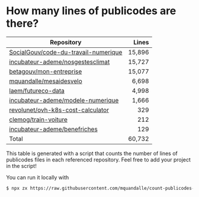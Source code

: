 # How many lines of publicodes are there?

<!--table:start-->
| Repository | Lines |
| --- | --: |
| [SocialGouv/code-du-travail-numerique](https://github.com/SocialGouv/code-du-travail-numerique/tree/master/packages/code-du-travail-modeles/src/modeles) | 15,896 |
| [incubateur-ademe/nosgestesclimat](https://github.com/incubateur-ademe/nosgestesclimat/tree/master/data) | 15,727 |
| [betagouv/mon-entreprise](https://github.com/betagouv/mon-entreprise/tree/master/modele-social/règles) | 15,077 |
| [mquandalle/mesaidesvelo](https://github.com/mquandalle/mesaidesvelo/tree/master/src) | 6,698 |
| [laem/futureco-data](https://github.com/laem/futureco-data/tree/master/) | 4,998 |
| [incubateur-ademe/modele-numerique](https://github.com/incubateur-ademe/modele-numerique/tree/master/rules) | 1,666 |
| [revolunet/ovh-k8s-cost-calculator](https://github.com/revolunet/ovh-k8s-cost-calculator/tree/master/src) | 329 |
| [clemog/train-voiture](https://github.com/clemog/train-voiture/tree/master/src/data) | 212 |
| [incubateur-ademe/benefriches](https://github.com/incubateur-ademe/benefriches/tree/master/apps/publicodes-rules/rules) | 129 |
| Total | 60,732 |
<!--table:end-->

This table is generated with a script that counts the number of lines of publicodes files in each referenced repository. Feel free to add your project in the script!

You can run it locally with

```sh
$ npx zx https://raw.githubusercontent.com/mquandalle/count-publicodes-lines/master/count-publicodes-lines.mjs
```
